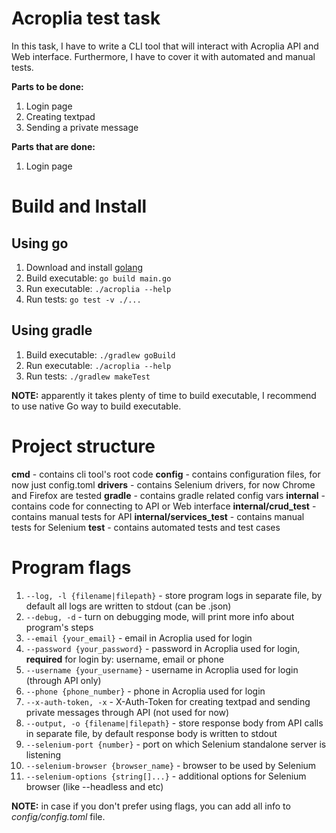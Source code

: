 # Acroplia test task

In this task, I have to write a CLI tool that will interact with Acroplia API and Web interface. Furthermore, I have to cover it with automated and manual tests.

**Parts to be done:** 
1. Login page
2. Creating textpad
3. Sending a private message

**Parts that are done:**
1. Login page

# Build and Install

## Using go

1. Download and install [golang](https://golang.org/dl/)
2. Build executable: ```go build main.go```
3. Run executable: ```./acroplia --help```
4. Run tests: ```go test -v ./...```

## Using gradle

1. Build executable: ```./gradlew goBuild```
2. Run executable: ```./acroplia --help```
3. Run tests: ```./gradlew makeTest``` 

**NOTE:** apparently it takes plenty of time to build executable, I recommend to use native Go way to build executable.

# Project structure

**cmd** - contains cli tool's root code
**config** - contains configuration files, for now just config.toml
**drivers** - contains Selenium drivers, for now Chrome and Firefox are tested
**gradle** - contains gradle related config vars
**internal** - contains code for connecting to API or Web interface
**internal/crud_test** - contains manual tests for API
**internal/services_test** - contains manual tests for Selenium
**test** - contains automated tests and test cases

# Program flags

1. ```--log, -l {filename|filepath}``` - store program logs in separate file, by default all logs are written to stdout (can be .json)
2. ```--debug, -d``` - turn on debugging mode, will print more info about program's steps
3. ```--email {your_email}``` - email in Acroplia used for login
4. ```--password {your_password}``` - password in Acroplia used for login, **required** for login by: username, email or phone
5. ```--username {your_username}``` - username in Acroplia used for login (through API only)
6. ```--phone {phone_number}``` - phone in Acroplia used for login
7. ```--x-auth-token, -x``` - X-Auth-Token for creating textpad and sending private messages through API (not used for now)
8. ```--output, -o {filename|filepath}``` - store response body from API calls in separate file, by default response body is written to stdout
9. ```--selenium-port {number}``` - port on which Selenium standalone server is listening
10. ```--selenium-browser {browser_name}``` - browser to be used by Selenium
11. ```--selenium-options {string[]...}``` - additional options for Selenium browser (like --headless and etc)

**NOTE:** in case if you don't prefer using flags, you can add all info to _config/config.toml_ file.

